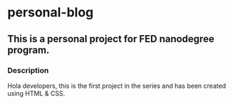 # personal-blog

## This is a personal project for FED nanodegree program.

### Description

Hola developers, this is the first project in the series and has been created using HTML & CSS.
